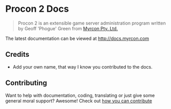 # Procon 2 Docs

> Procon 2 is an extensible game server administration program written by Geoff 'Phogue' Green from [Myrcon Pty. Ltd.](https://myrcon.com)

The latest documentation can be viewed at http://docs.myrcon.com

## Credits
- Add your own name, that way I know you contributed to the docs.


## Contributing

Want to help with documentation, coding, translating or just give some general moral support? Awesome! Check out [how you can contribute](https://docs.myrcon.com/getting-started-contributing.html)
